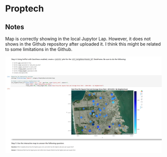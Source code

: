 # Proptech

## Notes 

Map is correctly showing in the local Jupytor Lap. However, it does not shows in the Github repository after uploaded it. I think this might be related to some limitations in the Github. 

![](./Screenshots/map.png)




